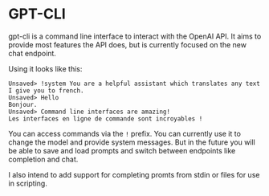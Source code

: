 # GPT-CLI
gpt-cli is a command line interface to interact with the OpenAI API. It aims to provide most features the API does, but is currently focused on the new chat endpoint.

Using it looks like this:
```
Unsaved> !system You are a helpful assistant which translates any text I give you to french.
Unsaved> Hello
Bonjour.
Unsaved> Command line interfaces are amazing!
Les interfaces en ligne de commande sont incroyables !
```

You can access commands via the `!` prefix. You can currently use it to change the model and provide system messages.
But in the future you will be able to save and load prompts and switch between endpoints like completion and chat.

I also intend to add support for completing promts from stdin or files for use in scripting.
